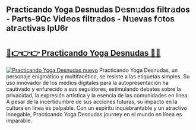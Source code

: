 ## Practicando Yoga Desnudas D𝚎sn𝚞dos filtr𝚊dos - Parts-9Qc Vid𝚎os filtr𝚊dos - N𝚞evas f𝚘tos atr𝚊ctivas IpU6r

# <h2><a href="http://mbbvw0u.tromn.icu/?c=Practicando+Yoga+Desnudas">🔗👉👉👉 Practicando Yoga Desnudas 🔗🔗</a></h2>

[![Practicando Yoga Desnudas nuevo](https://i.imgur.com/pEAQMta.gif)](http://mbbvw0u.tromn.icu/?c=Practicando+Yoga+Desnudas)
Practicando Yoga Desnudas, un personaje enigmático y multifacético, se resiste a las etiquetas simples. Su uso innovador de los medios digitales para la autopresentación ha cautivado y enfurecido a sus seguidores, estimulando debates sobre la privacidad, la expresión artística y la esencia de las comunidades en línea. A pesar de la incertidumbre de sus acciones futuras, su impacto en la cultura en línea es palpable. Con un espíritu inquebrantable y un atractivo innegable, Practicando Yoga Desnudas journey en el mundo en línea es imparable.

